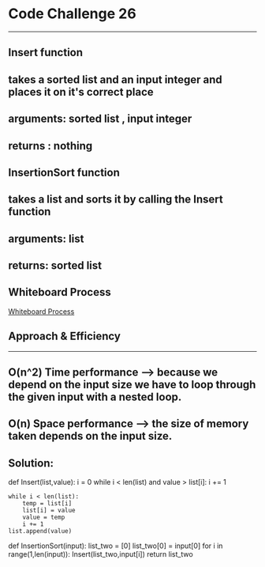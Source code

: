 # Code Challenge 26

---
## Insert function
## takes a sorted list and an input integer and places it on it's correct place
## arguments: sorted list , input integer
## returns : nothing


## InsertionSort function
## takes a list and sorts it by calling the Insert function
## arguments: list
## returns: sorted list



## Whiteboard Process 
[Whiteboard Process](./pics/code%20challenge%2026.jpg)

## Approach & Efficiency

---

## O(n^2) Time performance --> because we depend on the input size **we have to loop through the given input with a nested loop**. 
## O(n) Space performance --> the size of memory taken depends on the input size.

## Solution:

def Insert(list,value):
    i = 0
    while i < len(list) and value > list[i]:
        i += 1
    
    while i < len(list):
        temp = list[i]
        list[i] = value
        value = temp
        i += 1 
    list.append(value)



def InsertionSort(input):
    list_two = [0]
    list_two[0] = input[0]
    for i in  range(1,len(input)):
        Insert(list_two,input[i])
    return list_two